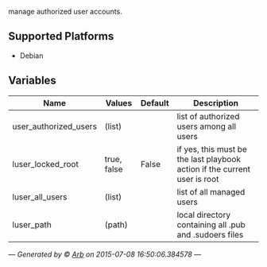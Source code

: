<!-- THIS IS A GENERATED FILE, DO NOT EDIT -->

manage authorized user accounts.

## Supported Platforms

  * Debian

## Variables

| Name | Values | Default | Description |
|------|--------|---------|-------------|
| user_authorized_users | (list) |  | list of authorized users among all users |
| luser_locked_root | true, false | False | if yes, this must be the last playbook action if the current user is root |
| luser_all_users | (list) |  | list of all managed users |
| luser_path | (path) |  | local directory containing all <user>.pub and <user>.sudoers files |

*— Generated by © [Arb](http://github.com/fclaerho/arb) on 2015-07-08 16:50:06.384578 —*